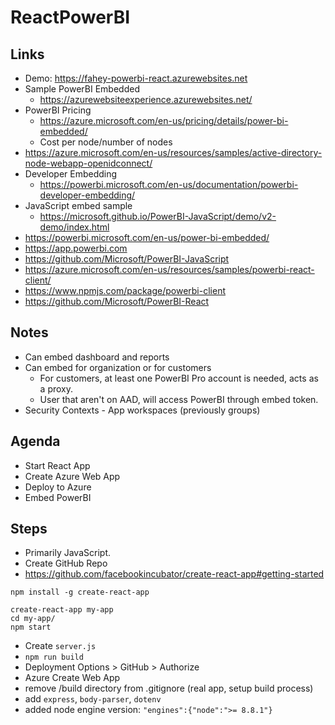 # ReactPowerBI

## Links
* Demo: <https://fahey-powerbi-react.azurewebsites.net>
* Sample PowerBI Embedded
  - <https://azurewebsiteexperience.azurewebsites.net/>
* PowerBI Pricing
  - <https://azure.microsoft.com/en-us/pricing/details/power-bi-embedded/>
  - Cost per node/number of nodes
* <https://azure.microsoft.com/en-us/resources/samples/active-directory-node-webapp-openidconnect/>
* Developer Embedding
  - <https://powerbi.microsoft.com/en-us/documentation/powerbi-developer-embedding/>
* JavaScript embed sample
  - <https://microsoft.github.io/PowerBI-JavaScript/demo/v2-demo/index.html>
* <https://powerbi.microsoft.com/en-us/power-bi-embedded/>
* <https://app.powerbi.com>
* <https://github.com/Microsoft/PowerBI-JavaScript>
* <https://azure.microsoft.com/en-us/resources/samples/powerbi-react-client/>
* <https://www.npmjs.com/package/powerbi-client>
* <https://github.com/Microsoft/PowerBI-React>

## Notes
* Can embed dashboard and reports
* Can embed for organization or for customers
  - For customers, at least one PowerBI Pro account is needed, acts as a proxy.
  - User that aren't on AAD, will access PowerBI through embed token.
* Security Contexts - App workspaces (previously groups)

## Agenda
* Start React App
* Create Azure Web App
* Deploy to Azure
* Embed PowerBI

## Steps
* Primarily JavaScript. 
* Create GitHub Repo
* <https://github.com/facebookincubator/create-react-app#getting-started>
```
npm install -g create-react-app

create-react-app my-app
cd my-app/
npm start
```
* Create `server.js`
* `npm run build`
* Deployment Options > GitHub > Authorize
* Azure Create Web App
* remove /build directory from .gitignore (real app, setup build process)
* add `express`, `body-parser`, `dotenv`
* added node engine version: `"engines":{"node":">= 8.8.1"}`